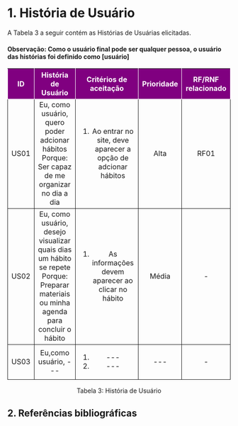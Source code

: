 
# 1. História de Usuário

A Tabela 3 a seguir contém as Histórias de Usuárias elicitadas.

#### Observação: Como o usuário final pode ser qualquer pessoa, o usuário das histórias foi definido como [usuário]

<table>
    <thead>
        <tr style="background-color: purple; color: white" >
            <th style="border-style:solid;border-width:1px;text-align:center">ID</th>
            <th style="border-style:solid;border-width:1px;text-align:center">História de Usuário</th>
            <th style="border-style:solid;border-width:1px;text-align:center">Critérios de aceitação</th>
            <th style="border-style:solid;border-width:1px;text-align:center">Prioridade</th>
            <th style="border-style:solid;border-width:1px;text-align:center">RF/RNF relacionado</th>
        </tr>
    </thead>
    <tbody>
        <tr>
            <span id="ustory-01"></span>
            <td style="border-style:solid;border-width:1px;text-align:center;vertical-align:middle" rowspan="1">US01</td>
            <td style="border-style:solid;border-width:1px;text-align:center;vertical-align:middle" rowspan="1">Eu, como usuário, quero poder adcionar hábitos<br>Porque: Ser capaz de me organizar no dia a dia</td>
            <td style="border-style:solid;border-width:1px;text-align:center;vertical-align:middle" rowspan="1"><ol><li>Ao entrar no site, deve aparecer a opção de adcionar hábitos</li></ol></td>
            <td style="border-style:solid;border-width:1px;text-align:center;vertical-align:middle">Alta</td>
            <td style="border-style:solid;border-width:1px;text-align:center;vertical-align:middle">RF01</td>
        </tr>
        <tr>
            <span id="ustory-01"></span>
            <td style="border-style:solid;border-width:1px;text-align:center;vertical-align:middle" rowspan="1">US02</td>
            <td style="border-style:solid;border-width:1px;text-align:center;vertical-align:middle" rowspan="1">Eu, como usuário, desejo visualizar quais dias um hábito se repete<br>Porque: Preparar materiais ou minha agenda para concluir o hábito</td>
            <td style="border-style:solid;border-width:1px;text-align:center;vertical-align:middle" rowspan="1"><ol><li>As informações devem aparecer ao clicar no hábito</li></ol></td>
            <td style="border-style:solid;border-width:1px;text-align:center;vertical-align:middle">Média</td>
            <td style="border-style:solid;border-width:1px;text-align:center;vertical-align:middle">-</td>
        </tr>
        <tr>
            <span id="ustory-01"></span>
            <td style="border-style:solid;border-width:1px;text-align:center;vertical-align:middle" rowspan="1">US03</td>
            <td style="border-style:solid;border-width:1px;text-align:center;vertical-align:middle" rowspan="1">Eu,como usuário, ---</td>
            <td style="border-style:solid;border-width:1px;text-align:center;vertical-align:middle" rowspan="1"><ol><li>---</li><li>---</li></ol></td>
            <td style="border-style:solid;border-width:1px;text-align:center;vertical-align:middle">---</td>
            <td style="border-style:solid;border-width:1px;text-align:center;vertical-align:middle">-</td>
        </tr>
</table>

<div style="text-align: center">
<p>Tabela 3: História de Usuário</p>
</div>

## 2. Referências bibliográficas
